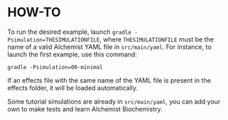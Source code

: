 # HOW-TO

To run the desired example, launch `gradle -Psimulation=THESIMULATIONFILE`, where `THESIMULATIONFILE` must be the name of a valid Alchemist YAML file in `src/main/yaml`. For instance, to launch the first example, use this command:

``gradle -Psimulation=00-minimal``

If an effects file with the same name of the YAML file is present in the effects folder, it will be loaded automatically.

Some tutorial simulations are already in `src/main/yaml`, you can add your own to make tests and learn Alchemist Biochemistry.
